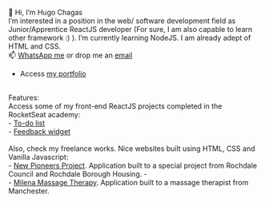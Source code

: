 👋 Hi, I’m Hugo Chagas
</br>
I’m interested in a position in the web/ software development field as Junior/Apprentice ReactJS developer (For sure, I am also capable to learn other framework :) ). I’m currently learning NodeJS. I am already adept of HTML and CSS.
</br>
📫 <a href='https://wa.me/447450599950'>WhatsApp me</a> or drop me an <a href='mailto:hugochagasuk@gmail.com'>email</a>
</br>
- Access <a href='https://h-chagas.github.io/hugo-portfolio/'>my portfolio</a>
</br>
Features:
</br>
Access some of my front-end ReactJS projects completed in the RocketSeat academy:
</br>
-  <a href="https://github.com/h-chagas/to-do-list-react-ignite-challenge-01">To-do list</a>
</br>
-  <a href="https://feedback-widget-wine.vercel.app/">Feedback widget</a>
</br>
</br>
Also, check my freelance works. Nice websites built using HTML, CSS and Vanilla Javascript:
</br>
- <a href='https://www.newpioneersproject.co.uk/' target='_blank'>New Pioneers Project</a>. Application built to a special project from Rochdale Council and Rochdale Borough Housing.
- </br>
- <a href='https://milenamassagetherapy.co.uk/' target='_blank'>Milena Massage Therapy</a>. Application built to a massage therapist from Manchester.

<!---
h-chagas/h-chagas is a ✨ special ✨ repository because its `README.md` (this file) appears on your GitHub profile.
You can click the Preview link to take a look at your changes.
--->
